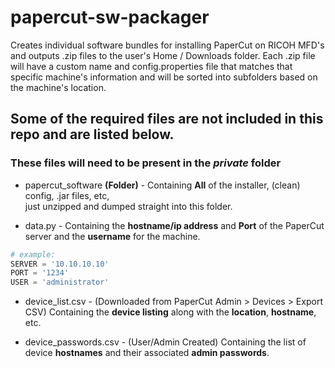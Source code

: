 # papercut-sw-packager

Creates individual software bundles for installing PaperCut on RICOH MFD's and outputs .zip files to the user's Home / Downloads folder. Each .zip file will have a custom name and config.properties file that matches that specific machine's information and will be sorted into subfolders based on the machine's location.  

## Some of the required files are not included in this repo and are listed below.  

### These files will need to be present in the *private* folder  

* papercut_software **(Folder)** - Containing **All** of the installer, (clean) config, .jar files, etc,  
  just unzipped and dumped straight into this folder.  

* data.py - Containing the **hostname/ip address** and **Port** of the PaperCut server and the **username** for the machine.

```py
# example: 
SERVER = '10.10.10.10'  
PORT = '1234'
USER = 'administrator'
```

* device_list.csv - (Downloaded from PaperCut Admin > Devices > Export CSV) Containing the **device listing** along with the **location**, **hostname**, etc.  

* device_passwords.csv - (User/Admin Created) Containing the list of device **hostnames** and their associated **admin passwords**.  
